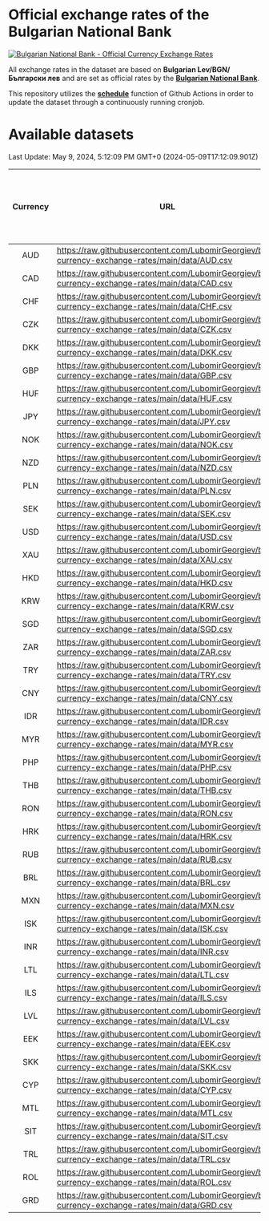 # Official exchange rates of the Bulgarian National Bank

[![Bulgarian National Bank - Official Currency Exchange Rates](https://github.com/LubomirGeorgiev/bnb-currency-exchange-rates/actions/workflows/update-rates.yml/badge.svg?branch=main)](https://github.com/LubomirGeorgiev/bnb-currency-exchange-rates/actions/workflows/update-rates.yml)

All exchange rates in the dataset are based on **Bulgarian Lev/BGN/Български лев** and are set as official rates by the [**Bulgarian National Bank**](https://www.bnb.bg/Statistics/StExternalSector/StExchangeRates/StERForeignCurrencies/index.htm?toLang=_EN).

This repository utilizes the [**schedule**](https://docs.github.com/en/actions/reference/events-that-trigger-workflows) function of Github Actions in order to update the dataset through a continuously running cronjob.

# Available datasets

<!-- START LINKS (DO NOT EVER FU*ING DELETE THIS COMMENT FOR THE LOVE OF YOUR LIFE!!! IF YOU ARE CURIOS HOW IT WORKS, YOU CAN HAVE A LOOK AT ./src/updateReadme.ts) -->

Last Update: May 9, 2024, 5:12:09 PM GMT+0 (2024-05-09T17:12:09.901Z)

| Currency | URL                                                                                             | Number of records | Number of missing days that were filled in |
| :------: | ----------------------------------------------------------------------------------------------- | :---------------: | :----------------------------------------: |
|   AUD    | https://raw.githubusercontent.com/LubomirGeorgiev/bnb-currency-exchange-rates/main/data/AUD.csv |       8856        |                    2740                    |
|   CAD    | https://raw.githubusercontent.com/LubomirGeorgiev/bnb-currency-exchange-rates/main/data/CAD.csv |       8856        |                    2740                    |
|   CHF    | https://raw.githubusercontent.com/LubomirGeorgiev/bnb-currency-exchange-rates/main/data/CHF.csv |       8856        |                    2740                    |
|   CZK    | https://raw.githubusercontent.com/LubomirGeorgiev/bnb-currency-exchange-rates/main/data/CZK.csv |       8856        |                    2740                    |
|   DKK    | https://raw.githubusercontent.com/LubomirGeorgiev/bnb-currency-exchange-rates/main/data/DKK.csv |       8856        |                    2740                    |
|   GBP    | https://raw.githubusercontent.com/LubomirGeorgiev/bnb-currency-exchange-rates/main/data/GBP.csv |       8856        |                    2740                    |
|   HUF    | https://raw.githubusercontent.com/LubomirGeorgiev/bnb-currency-exchange-rates/main/data/HUF.csv |       8856        |                    2740                    |
|   JPY    | https://raw.githubusercontent.com/LubomirGeorgiev/bnb-currency-exchange-rates/main/data/JPY.csv |       8856        |                    2740                    |
|   NOK    | https://raw.githubusercontent.com/LubomirGeorgiev/bnb-currency-exchange-rates/main/data/NOK.csv |       8856        |                    2740                    |
|   NZD    | https://raw.githubusercontent.com/LubomirGeorgiev/bnb-currency-exchange-rates/main/data/NZD.csv |       8856        |                    2740                    |
|   PLN    | https://raw.githubusercontent.com/LubomirGeorgiev/bnb-currency-exchange-rates/main/data/PLN.csv |       8856        |                    2740                    |
|   SEK    | https://raw.githubusercontent.com/LubomirGeorgiev/bnb-currency-exchange-rates/main/data/SEK.csv |       8856        |                    2740                    |
|   USD    | https://raw.githubusercontent.com/LubomirGeorgiev/bnb-currency-exchange-rates/main/data/USD.csv |       8856        |                    2740                    |
|   XAU    | https://raw.githubusercontent.com/LubomirGeorgiev/bnb-currency-exchange-rates/main/data/XAU.csv |       8856        |                    2742                    |
|   HKD    | https://raw.githubusercontent.com/LubomirGeorgiev/bnb-currency-exchange-rates/main/data/HKD.csv |       8556        |                    2651                    |
|   KRW    | https://raw.githubusercontent.com/LubomirGeorgiev/bnb-currency-exchange-rates/main/data/KRW.csv |       8556        |                    2651                    |
|   SGD    | https://raw.githubusercontent.com/LubomirGeorgiev/bnb-currency-exchange-rates/main/data/SGD.csv |       8556        |                    2651                    |
|   ZAR    | https://raw.githubusercontent.com/LubomirGeorgiev/bnb-currency-exchange-rates/main/data/ZAR.csv |       8556        |                    2651                    |
|   TRY    | https://raw.githubusercontent.com/LubomirGeorgiev/bnb-currency-exchange-rates/main/data/TRY.csv |       7043        |                    2186                    |
|   CNY    | https://raw.githubusercontent.com/LubomirGeorgiev/bnb-currency-exchange-rates/main/data/CNY.csv |       6923        |                    2150                    |
|   IDR    | https://raw.githubusercontent.com/LubomirGeorgiev/bnb-currency-exchange-rates/main/data/IDR.csv |       6923        |                    2150                    |
|   MYR    | https://raw.githubusercontent.com/LubomirGeorgiev/bnb-currency-exchange-rates/main/data/MYR.csv |       6923        |                    2150                    |
|   PHP    | https://raw.githubusercontent.com/LubomirGeorgiev/bnb-currency-exchange-rates/main/data/PHP.csv |       6923        |                    2150                    |
|   THB    | https://raw.githubusercontent.com/LubomirGeorgiev/bnb-currency-exchange-rates/main/data/THB.csv |       6923        |                    2150                    |
|   RON    | https://raw.githubusercontent.com/LubomirGeorgiev/bnb-currency-exchange-rates/main/data/RON.csv |       6864        |                    2132                    |
|   HRK    | https://raw.githubusercontent.com/LubomirGeorgiev/bnb-currency-exchange-rates/main/data/HRK.csv |       6429        |                    1993                    |
|   RUB    | https://raw.githubusercontent.com/LubomirGeorgiev/bnb-currency-exchange-rates/main/data/RUB.csv |       6125        |                    1896                    |
|   BRL    | https://raw.githubusercontent.com/LubomirGeorgiev/bnb-currency-exchange-rates/main/data/BRL.csv |       5954        |                    1854                    |
|   MXN    | https://raw.githubusercontent.com/LubomirGeorgiev/bnb-currency-exchange-rates/main/data/MXN.csv |       5954        |                    1854                    |
|   ISK    | https://raw.githubusercontent.com/LubomirGeorgiev/bnb-currency-exchange-rates/main/data/ISK.csv |       5854        |                    1816                    |
|   INR    | https://raw.githubusercontent.com/LubomirGeorgiev/bnb-currency-exchange-rates/main/data/INR.csv |       5585        |                    1738                    |
|   LTL    | https://raw.githubusercontent.com/LubomirGeorgiev/bnb-currency-exchange-rates/main/data/LTL.csv |       5151        |                    1580                    |
|   ILS    | https://raw.githubusercontent.com/LubomirGeorgiev/bnb-currency-exchange-rates/main/data/ILS.csv |       4859        |                    1517                    |
|   LVL    | https://raw.githubusercontent.com/LubomirGeorgiev/bnb-currency-exchange-rates/main/data/LVL.csv |       4786        |                    1466                    |
|   EEK    | https://raw.githubusercontent.com/LubomirGeorgiev/bnb-currency-exchange-rates/main/data/EEK.csv |       3994        |                    1220                    |
|   SKK    | https://raw.githubusercontent.com/LubomirGeorgiev/bnb-currency-exchange-rates/main/data/SKK.csv |       2966        |                    908                     |
|   CYP    | https://raw.githubusercontent.com/LubomirGeorgiev/bnb-currency-exchange-rates/main/data/CYP.csv |       2898        |                    882                     |
|   MTL    | https://raw.githubusercontent.com/LubomirGeorgiev/bnb-currency-exchange-rates/main/data/MTL.csv |       2598        |                    793                     |
|   SIT    | https://raw.githubusercontent.com/LubomirGeorgiev/bnb-currency-exchange-rates/main/data/SIT.csv |       2537        |                    773                     |
|   TRL    | https://raw.githubusercontent.com/LubomirGeorgiev/bnb-currency-exchange-rates/main/data/TRL.csv |       1811        |                    552                     |
|   ROL    | https://raw.githubusercontent.com/LubomirGeorgiev/bnb-currency-exchange-rates/main/data/ROL.csv |       1692        |                    519                     |
|   GRD    | https://raw.githubusercontent.com/LubomirGeorgiev/bnb-currency-exchange-rates/main/data/GRD.csv |        359        |                    107                     |

<!-- END LINKS (DO NOT EVER FU*ING DELETE THIS COMMENT FOR THE LOVE OF YOUR LIFE!!! IF YOU ARE CURIOS HOW IT WORKS, YOU CAN HAVE A LOOK AT ./src/updateReadme.ts) -->
